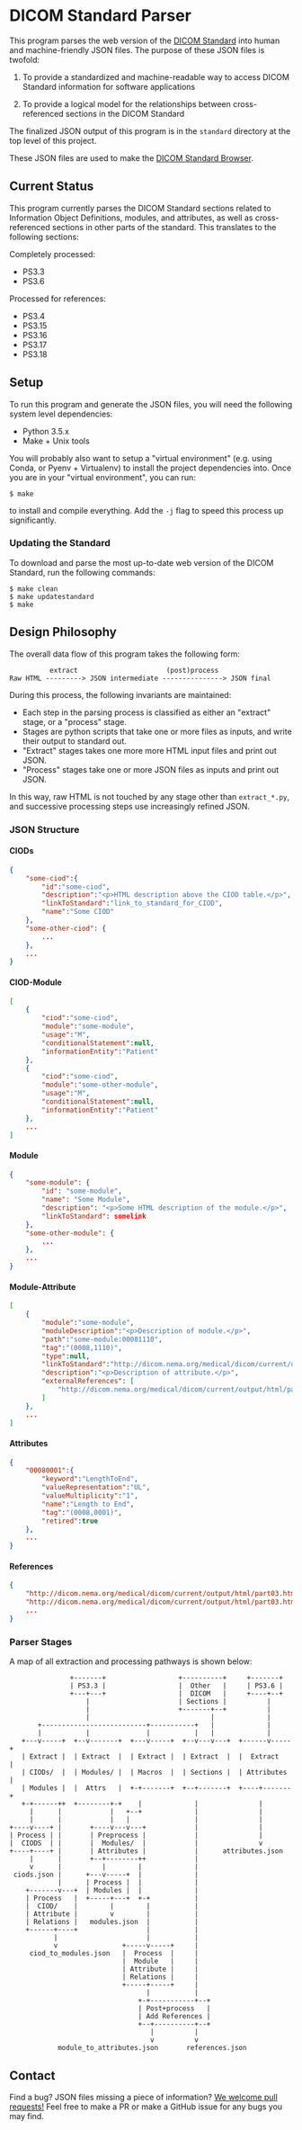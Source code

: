 # DICOM Standard Parser

This program parses the web version of the [DICOM Standard][nema] into human
and machine-friendly JSON files. The purpose of these JSON files is twofold:

1. To provide a standardized and machine-readable way to access DICOM Standard
   information for software applications

2. To provide a logical model for the relationships between cross-referenced
   sections in the DICOM Standard

The finalized JSON output of this program is in the `standard` directory at the
top level of this project.

These JSON files are used to make the [DICOM Standard Browser][standard-browser].

[nema]: http://dicom.nema.org/
[standard-browser]: https://dicom.innolitics.com

## Current Status

This program currently parses the DICOM Standard sections related to
Information Object Definitions, modules, and attributes, as well as
cross-referenced sections in other parts of the standard. This translates to
the following sections:

Completely processed:

- PS3.3
- PS3.6

Processed for references:

- PS3.4
- PS3.15
- PS3.16
- PS3.17
- PS3.18

## Setup

To run this program and generate the JSON files, you will need the following
system level dependencies:

- Python 3.5.x
- Make + Unix tools

You will probably also want to setup a "virtual environment" (e.g. using Conda,
or Pyenv + Virtualenv) to install the project dependencies into.  Once you are
in your "virtual environment", you can run:

    $ make

to install and compile everything. Add the `-j` flag to speed this process up
significantly.

### Updating the Standard

To download and parse the most up-to-date web version of the DICOM Standard,
run the following commands:

    $ make clean
    $ make updatestandard
    $ make

## Design Philosophy

The overall data flow of this program takes the following form:

```
          extract                      (post)process
Raw HTML ---------> JSON intermediate ---------------> JSON final

```

During this process, the following invariants are maintained:

- Each step in the parsing process is classified as either an "extract" stage,
  or a "process" stage.
- Stages are python scripts that take one or more files as inputs, and write
  their output to standard out.
- "Extract" stages takes one more more HTML input files and print out JSON.
- "Process" stages take one or more JSON files as inputs and print out JSON.

In this way, raw HTML is not touched by any stage other than `extract_*.py`,
and successive processing steps use increasingly refined JSON.

### JSON Structure

#### CIODs

```json
{
    "some-ciod":{
        "id":"some-ciod",
        "description":"<p>HTML description above the CIOD table.</p>",
        "linkToStandard":"link_to_standard_for_CIOD",
        "name":"Some CIOD"
    },
    "some-other-ciod": {
        ...
    },
    ...
}
```

#### CIOD-Module

```json
[
    {
        "ciod":"some-ciod",
        "module":"some-module",
        "usage":"M",
        "conditionalStatement":null,
        "informationEntity":"Patient"
    },
    {
        "ciod":"some-ciod",
        "module":"some-other-module",
        "usage":"M",
        "conditionalStatement":null,
        "informationEntity":"Patient"
    },
    ...
]
```

#### Module

```json
{
    "some-module": {
        "id": "some-module",
        "name": "Some Module",
        "description": "<p>Some HTML description of the module.</p>",
        "linkToStandard": somelink
    },
    "some-other-module": {
        ...
    },
    ...
}
```

#### Module-Attribute

```json
[
    {
        "module":"some-module",
        "moduleDescription":"<p>Description of module.</p>",
        "path":"some-module:00081110",
        "tag":"(0008,1110)",
        "type":null,
        "linkToStandard":"http://dicom.nema.org/medical/dicom/current/output/html/part03.html#some-table",
        "description":"<p>Description of attribute.</p>",
        "externalReferences": [
            "http://dicom.nema.org/medical/dicom/current/output/html/part03.html#some-section",
        ]
    },
    ...
]
```

#### Attributes

```json
{
    "00080001":{
        "keyword":"LengthToEnd",
        "valueRepresentation":"UL",
        "valueMultiplicity":"1",
        "name":"Length to End",
        "tag":"(0008,0001)",
        "retired":true
    },
    ...
}
```

#### References

```json
{
    "http://dicom.nema.org/medical/dicom/current/output/html/part03.html#sect_F.5.30": "<div>some referenced html blob</div>",
    "http://dicom.nema.org/medical/dicom/current/output/html/part03.html#sect_F.5.31": "<div>some other referenced html blob</div>",
    ...
}
```

### Parser Stages

A map of all extraction and processing pathways is shown below:

```
               +-------+                  +----------+     +-------+
               | PS3.3 |                  |  Other   |     | PS3.6 |
               +---+---+                  |  DICOM   |     +----+--+
                   |                      | Sections |          |
                   |                      +-------+--+          |
                   |                              |             |
       +--------------------------+-----------+   |             |
       |           |              |           |   |             |
   +---v-----+  +--v-------+  +---v-----+  +--v---v---+  +------v-----+
   | Extract |  | Extract  |  | Extract |  | Extract  |  |  Extract   |
   | CIODs/  |  | Modules/ |  | Macros  |  | Sections |  | Attributes |
   | Modules |  |  Attrs   |  +-+-------+  +--+-------+  +----+-------+
   +-+------++  +--------+-+    |             |               |
     |      |            |   +--+             |               |
     |      |            |   |                |               |
+----v----+ |       +----v---v---+            |               |
| Process | |       | Preprocess |            |               |
|  CIODS  | |       |  Modules/  |            |               v
+----+----+ |       | Attributes |            |      attributes.json
     |      |       +--+--------++            |
     v      |          |        |             |
 ciods.json |      +---v-----+  |             |
            |      | Process |  |             |
    +-------v---+  | Modules |  |             |
    | Process   |  +-----+---+  +-+           |
    |  CIOD/    |        |        |           |
    | Attribute |        v        |           |
    | Relations |   modules.json  |           |
    +------+----+                 |           |
           |                      |           |
           v                +-----v-----+     |
     ciod_to_modules.json   |  Process  |     |
                            |  Module   |     |
                            | Attribute |     |
                            | Relations |     |
                            +-----+-----+     |
                                  |           |
                                +-+-----------+--+
                                | Post+process   |
                                | Add References |
                                +--+----------+--+
                                   |          |
                                   v          v
            module_to_attributes.json       references.json
```

## Contact

Find a bug? JSON files missing a piece of information? [We welcome pull
requests!][gh_link] Feel free to make a PR or make a GitHub issue for any bugs
you may find.

[gh_link]: https://www.github.com/innolitics/dicom-standard
